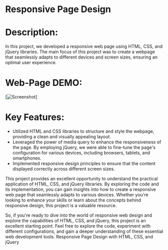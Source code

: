 # Responsive Page Design 

# Description:
In this project, we developed a responsive web page using HTML, CSS, and jQuery libraries. The main focus of this project was to create a webpage that seamlessly adapts to different devices and screen sizes, ensuring an optimal user experience.

# Web-Page DEMO: 

[![Screenshot](https://github.com/codewithbisal/Responsive-html-css-Page/blob/main/assets/134628968/7d13ad8d-3b12-4816-bbfd-bed253197330.png)]

# Key Features:
- Utilized HTML and CSS libraries to structure and style the webpage, providing a clean and visually appealing layout.
- Leveraged the power of media query to enhance the responsiveness of the page. By employing jQuery, we were able to fine-tune the page's configuration for various devices, including browsers, tablets, and smartphones.
- Implemented  responsive design principles to ensure that the content displayed correctly across different screen sizes.
  
This project provides an excellent opportunity to understand the practical application of HTML, CSS, and jQuery libraries. By exploring the code and its implementation, you can gain insights into how to create a responsive web page that seamlessly adapts to various devices. Whether you're looking to enhance your skills or learn about the concepts behind responsive design, this project is a valuable resource.

So, if you're ready to dive into the world of responsive web design and explore the capabilities of HTML, CSS, and jQuery, this project is an excellent starting point. Feel free to explore the code, experiment with different configurations, and gain a deeper understanding of these essential web development tools.
Responsive Page Design with HTML, CSS, and jQuery
